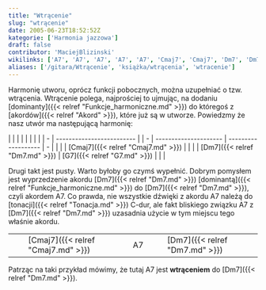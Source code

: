 ```yaml
---
title: "Wtrącenie"
slug: "wtrącenie"
date: 2005-06-23T18:52:52Z
kategorie: ['Harmonia jazzowa']
draft: false
contributor: 'MaciejBlizinski'
wikilinks: ['A7', 'A7', 'A7', 'A7', 'A7', 'Cmaj7', 'Cmaj7', 'Dm7', 'Dm7', 'Dm7', 'Dm7', 'Dm7', 'Dm7', 'G7', 'G7', 'akord', 'dominanta', 'dominanta', 'tonacja']
aliases: ['/gitara/Wtrącenie', 'książka/wtrącenia', 'wtracenie']
---
```

Harmonię utworu, oprócz funkcji pobocznych, można uzupełniać o tzw.
wtrącenia. Wtrącenie polega, najprościej to ujmując, na dodaniu
[dominanty]({{< relref "Funkcje_harmoniczne.md" >}}) do któregoś z
[akordów]({{< relref "Akord" >}}), które już są w utworze. Powiedzmy że nasz
utwór ma następującą harmonię:

|   |                           |  |   |                       |                     |   |
| - | ------------------------- |  | - | --------------------- | ------------------- | - |
| | | [Cmaj7]({{< relref "Cmaj7.md" >}}) |  | | | [Dm7]({{< relref "Dm7.md" >}}) | [G7]({{< relref "G7.md" >}}) | | |

Drugi takt jest pusty. Warto byłoby go czymś wypełnić. Dobrym pomysłem
jest wyprzedzenie akordu [Dm7]({{< relref "Dm7.md" >}})
[dominantą]({{< relref "Funkcje_harmoniczne.md" >}}) do [Dm7]({{< relref "Dm7.md" >}}), czyli
akordem A7<!-- link nie odnosił się do niczego: 'Wtrącenie' ('content/książka/Wtrącenie.md') links to 'A7' ('content/książka/A7.md') and that does not exist -->. Co prawda, nie wszystkie dźwięki z akordu
A7<!-- link nie odnosił się do niczego: 'Wtrącenie' ('content/książka/Wtrącenie.md') links to 'A7' ('content/książka/A7.md') and that does not exist --> należą do [tonacji]({{< relref "Tonacja.md" >}}) C-dur, ale
fakt bliskiego związku A7<!-- link nie odnosił się do niczego: 'Wtrącenie' ('content/książka/Wtrącenie.md') links to 'A7' ('content/książka/A7.md') and that does not exist --> z [Dm7]({{< relref "Dm7.md" >}})
uzasadnia użycie w tym miejscu tego właśnie akordu.

|   |                           |                     |   |                       |                     |   |
| - | ------------------------- | ------------------- | - | --------------------- | ------------------- | - |
| | | [Cmaj7]({{< relref "Cmaj7.md" >}}) | A7<!-- link nie odnosił się do niczego: 'Wtrącenie' ('content/książka/Wtrącenie.md') links to 'A7' ('content/książka/A7.md') and that does not exist --> | | | [Dm7]({{< relref "Dm7.md" >}}) | [G7]({{< relref "G7.md" >}}) | | |

Patrząc na taki przykład mówimy, że tutaj A7<!-- link nie odnosił się do niczego: 'Wtrącenie' ('content/książka/Wtrącenie.md') links to 'A7' ('content/książka/A7.md') and that does not exist --> jest
**wtrąceniem** do [Dm7]({{< relref "Dm7.md" >}}).

